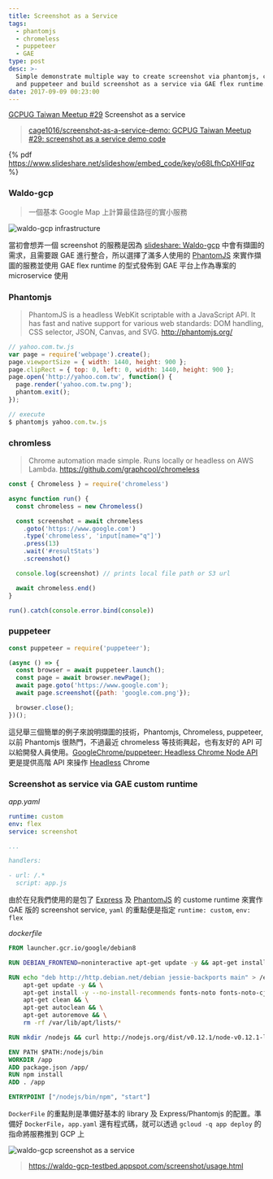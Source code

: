 ```yaml
---
title: Screenshot as a Service
tags:
  - phantomjs
  - chromeless
  - puppeteer
  - GAE
type: post
desc: >-
  Simple demonstrate multiple way to create screenshot via phantomjs, chromeless
  and puppeteer and build screenshot as a service via GAE flex runtime.
date: 2017-09-09 00:23:00
---
```


[GCPUG Taiwan Meetup #29](https://gcpugtw.kktix.cc/events/meetup201709) Screenshot as a service

> [cage1016/screenshot-as-a-service-demo: GCPUG Taiwan Meetup #29: screenshot as a service demo code](https://github.com/cage1016/screenshot-as-a-service-demo)

{% pdf https://www.slideshare.net/slideshow/embed_code/key/o68LfhCpXHlFqz %}

<!--more-->

### Waldo-gcp

> 一個基本 Google Map 上計算最佳路徑的實小服務

![waldo-gcp infrastructure](/img/screenshot-as-a-service-1.png)

當初會想弄一個 screenshot 的服務是因為 [slideshare: Waldo-gcp](https://goo.gl/fnqLaZ) 中會有擷圖的需求，且需要跟 GAE 進行整合，所以選擇了滿多人使用的 [PhantomJS](https://goo.gl/DT28P) 來實作擷圖的服務並使用 GAE flex runtime 的型式發佈到 GAE 平台上作為專案的 microservice 使用

### Phantomjs

> PhantomJS is a headless WebKit scriptable with a JavaScript API. It has fast and native support for various web standards: DOM handling, CSS selector, JSON, Canvas, and SVG.
> http://phantomjs.org/

```js
// yahoo.com.tw.js
var page = require('webpage').create();
page.viewportSize = { width: 1440, height: 900 };
page.clipRect = { top: 0, left: 0, width: 1440, height: 900 };
page.open('http://yahoo.com.tw', function() {
  page.render('yahoo.com.tw.png');
  phantom.exit();
});

// execute
$ phantomjs yahoo.com.tw.js
```

### chromless

> Chrome automation made simple. Runs locally or headless on AWS Lambda.
> https://github.com/graphcool/chromeless

```js
const { Chromeless } = require('chromeless')

async function run() {
  const chromeless = new Chromeless()

  const screenshot = await chromeless
    .goto('https://www.google.com')
    .type('chromeless', 'input[name="q"]')
    .press(13)
    .wait('#resultStats')
    .screenshot()

  console.log(screenshot) // prints local file path or S3 url

  await chromeless.end()
}

run().catch(console.error.bind(console))
```

### puppeteer

```js
const puppeteer = require('puppeteer');

(async () => {
  const browser = await puppeteer.launch();
  const page = await browser.newPage();
  await page.goto('https://www.google.com');
  await page.screenshot({path: 'google.com.png'});

  browser.close();
})();
```

這兒舉三個簡單的例子來說明擷圖的技術，Phantomjs, Chromeless, puppeteer, 以前 Phantomjs 很熱門，不過最近 chromeless 等技術興起，也有友好的 API 可以給開發人員使用。[GoogleChrome/puppeteer: Headless Chrome Node API](https://goo.gl/cz4fSi) 更是提供高階 API 來操作 [Headless](https://goo.gl/wg3u1W) Chrome

### Screenshot as service via GAE custom runtime

_app.yaml_

```yaml
runtime: custom
env: flex
service: screenshot

...

handlers:

- url: /.*
  script: app.js
```

由於在兒我們使用的是包了 [Express](https://goo.gl/Ro4G) 及 [PhantomJS](http://phantomjs.org/) 的 custome runtime 來實作 GAE 版的 screenshot service, `yaml` 的重點便是指定 `runtime: custom`, `env: flex`

_dockerfile_

```dockerfile
FROM launcher.gcr.io/google/debian8

RUN DEBIAN_FRONTEND=noninteractive apt-get update -y && apt-get install --no-install-recommends -y -q curl apt-utils build-essential ca-certificates libfreetype6 libfontconfig1

RUN echo "deb http://http.debian.net/debian jessie-backports main" > /etc/apt/sources.list.d/backports.list && \
    apt-get update -y && \
    apt-get install -y --no-install-recommends fonts-noto fonts-noto-cjk locales-all && \
    apt-get clean && \
    apt-get autoclean && \
    apt-get autoremove && \
    rm -rf /var/lib/apt/lists/*

RUN mkdir /nodejs && curl http://nodejs.org/dist/v0.12.1/node-v0.12.1-linux-x64.tar.gz | tar xvzf - -C /nodejs --strip-components=1

ENV PATH $PATH:/nodejs/bin
WORKDIR /app
ADD package.json /app/
RUN npm install
ADD . /app

ENTRYPOINT ["/nodejs/bin/npm", "start"]
```

`DockerFile` 的重點則是準備好基本的 library 及 Express/Phantomjs 的配置。準備好 `DockerFile`，`app.yaml` 還有程式碼，就可以透過 `gcloud -q app deploy` 的指命將服務推到 GCP 上

![waldo-gcp screenshot as a service](/img/screenshot-as-a-service-2.png)

> https://waldo-gcp-testbed.appspot.com/screenshot/usage.html